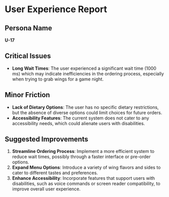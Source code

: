 # User Experience Report

## Persona Name
**U-17**

## Critical Issues
- **Long Wait Times**: The user experienced a significant wait time (1000 ms) which may indicate inefficiencies in the ordering process, especially when trying to grab wings for a game night.

## Minor Friction
- **Lack of Dietary Options**: The user has no specific dietary restrictions, but the absence of diverse options could limit choices for future orders.
- **Accessibility Features**: The current system does not cater to any accessibility needs, which could alienate users with disabilities.

## Suggested Improvements
1. **Streamline Ordering Process**: Implement a more efficient system to reduce wait times, possibly through a faster interface or pre-order options.
2. **Expand Menu Options**: Introduce a variety of wing flavors and sides to cater to different tastes and preferences.
3. **Enhance Accessibility**: Incorporate features that support users with disabilities, such as voice commands or screen reader compatibility, to improve overall user experience.